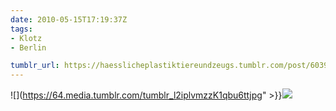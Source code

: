 ```yaml
---
date: 2010-05-15T17:19:37Z
tags:
- Klotz
- Berlin

tumblr_url: https://haesslicheplastiktiereundzeugs.tumblr.com/post/603908663
---
```

![](https://64.media.tumblr.com/tumblr_l2iplvmzzK1qbu6ttjpg" >}}![](https://64.media.tumblr.com/tumblr_l2ipmdBJx91qbu6tt.jpg)

